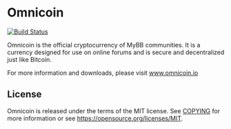 Omnicoin
========

[![Build Status](https://travis-ci.org/MeshCollider/Omnicoin.svg?branch=master)](https://travis-ci.org/MeshCollider/Omnicoin)

Omnicoin is the official cryptocurrency of MyBB communities. It is a currency
designed for use on online forums and is secure and decentralized just like Bitcoin.

For more information and downloads, please visit www.omnicoin.io

License
-------

Omnicoin is released under the terms of the MIT license. See [COPYING](COPYING) for more
information or see https://opensource.org/licenses/MIT.